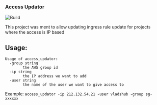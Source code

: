 ### Access Updator

![Build](https://github.com/vladshub/access_updator/workflows/Go/badge.svg)

This project was ment to allow updating ingress rule update for projects where the access is IP based

## Usage:
```
Usage of access_updator:
  -group string
    	the AWS group id
  -ip string
    	the IP address we want to add
  -user string
    	the name of the user we want to give access to
```

Example: `access_updator -ip 212.132.54.21 -user vladshub -group sg-xxxxxx`
